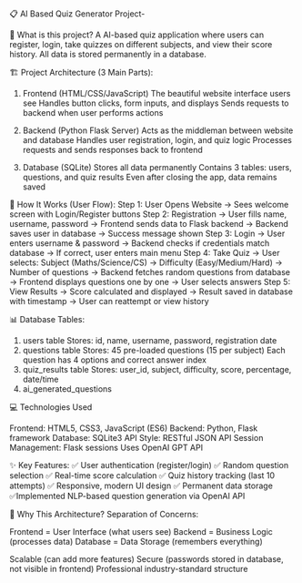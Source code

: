 📋  AI Based Quiz Generator Project-

🎯 What is this project?
A AI-based quiz application where users can register, login, take quizzes on different subjects, and view their score history. All data is stored permanently in a database.

🏗️ Project Architecture (3 Main Parts):
1. Frontend (HTML/CSS/JavaScript)
The beautiful website interface users see
Handles button clicks, form inputs, and displays
Sends requests to backend when user performs actions

2. Backend (Python Flask Server)
Acts as the middleman between website and database
Handles user registration, login, and quiz logic
Processes requests and sends responses back to frontend

3. Database (SQLite)
Stores all data permanently
Contains 3 tables: users, questions, and quiz results
Even after closing the app, data remains saved


🔄 How It Works (User Flow):
Step 1: User Opens Website
→ Sees welcome screen with Login/Register buttons
Step 2: Registration
→ User fills name, username, password
→ Frontend sends data to Flask backend
→ Backend saves user in database
→ Success message shown
Step 3: Login
→ User enters username & password
→ Backend checks if credentials match database
→ If correct, user enters main menu
Step 4: Take Quiz
→ User selects: Subject (Maths/Science/CS) → Difficulty (Easy/Medium/Hard) → Number of questions
→ Backend fetches random questions from database
→ Frontend displays questions one by one
→ User selects answers
Step 5: View Results
→ Score calculated and displayed
→ Result saved in database with timestamp
→ User can reattempt or view history

📊 Database Tables:
1. users table
Stores: id, name, username, password, registration date
2. questions table
Stores: 45 pre-loaded questions (15 per subject)
Each question has 4 options and correct answer index
3. quiz_results table
Stores: user_id, subject, difficulty, score, percentage, date/time
4. ai_generated_questions


💻 Technologies Used

Frontend: HTML5, CSS3, JavaScript (ES6)
Backend: Python, Flask framework
Database: SQLite3
API Style: RESTful JSON API
Session Management: Flask sessions
Uses OpenAI GPT API 

✨ Key Features:
✅ User authentication (register/login)
✅ Random question selection
✅ Real-time score calculation
✅ Quiz history tracking (last 10 attempts)
✅ Responsive, modern UI design
✅ Permanent data storage
✅Implemented NLP-based question generation via OpenAI API

🎨 Why This Architecture?
Separation of Concerns:

Frontend = User Interface (what users see)
Backend = Business Logic (processes data)
Database = Data Storage (remembers everything)


Scalable (can add more features)
Secure (passwords stored in database, not visible in frontend)
Professional industry-standard structure
